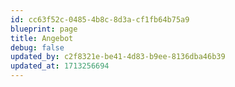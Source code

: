 ```yaml
---
id: cc63f52c-0485-4b8c-8d3a-cf1fb64b75a9
blueprint: page
title: Angebot
debug: false
updated_by: c2f8321e-be41-4d83-b9ee-8136dba46b39
updated_at: 1713256694
---
```


